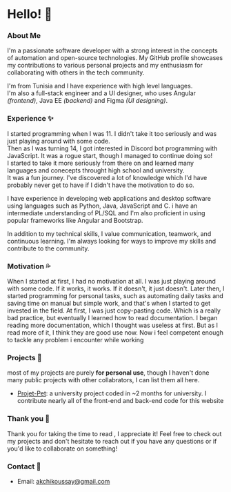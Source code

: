 # Hello! 👋

### About Me 
I'm a passionate software developer with a strong interest in the concepts of automation and open-source technologies. My GitHub profile showcases my contributions to various personal projects and my enthusiasm for collaborating with others in the tech community.

I'm from Tunisia and I have experience with high level languages.  
I'm also a full-stack engineer and a UI designer, who uses Angular *(frontend)*, Java EE *(backend)* and Figma *(UI designing)*.  

### Experience ✨
I started programming when I was 11. I didn't take it too seriously and was just playing around with some code.  
Then as I was turning 14, I got interested in Discord bot programming with JavaScript. It was a rogue start, though I managed to continue doing so!  
I started to take it more seriously from there on and learned many languages and conecepts throught high school and university.  
It was a fun journey. I've discovered a lot of knowledge which I'd have probably never get to have if I didn't have the motivation to do so.  

I have experience in developing web applications and desktop software using languages such as Python, Java, JavaScript and C. i have an intermediate understanding of PL/SQL and I'm also proficient in using popular frameworks like Angular and Bootstrap.

In addition to my technical skills, I value communication, teamwork, and continuous learning. I'm always looking for ways to improve my skills and contribute to the community.

### Motivation 💦
When I started at first, I had no motivation at all. I was just playing around with some code. If it works, it works. If it doesn't, it just doesn't. 
Later then, I started programming for personal tasks, such as automating daily tasks and saving time on manual but simple work, and that's when I started to get invested in the field.
At first, I was just copy-pasting code. Which is a really bad practice, but eventually I learned how to read documentation.
I began reading more documentation, which I thought was useless at first. But as I read more of it, I think they are good use now. Now i feel competent enough to tackle any problem i encounter while working 

### Projects 📑
most of my projects are purely **for personal use**, though I haven't done many public projects with other collabrators, I can list them all here.  
 - [Projet-Pet](https://github.com/Koussay-Akchi/projetpet/): a university project coded in ~2 months for university. I contribute nearly all of the front-end and back-end code for this website
### Thank you 💖
Thank you for taking the time to read , I appreciate it! Feel free to check out my projects and don't hesitate to reach out if you have any questions or if you'd like to collaborate on something!

### Contact 📝
 * Email: akchikoussay@gmail.com

